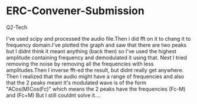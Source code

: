 # ERC-Convener-Submission
Q2-Tech

I've used scipy and processed the audio file.Then i did fft on it to chang it to frequency domain.I've plotted the graph and saw that there are two peaks but I didnt think it meant anything (back then) so I've used the highest amplitude containing frequency and demodulated it using that.
Next I tried removing the noise by removing all the frequencies with less amplitudes.Then I inverse fft-ed the result, but didnt really get anywhere.
Then I realized that the audio might have a range of frequencies and also that the 2 peaks meant it's modulated wave is of the form "ACos(M)Cos(Fc)" which means the 2 peaks have the frequencies (Fc-M) and (Fc+M)
But I still couldnt solve it....
